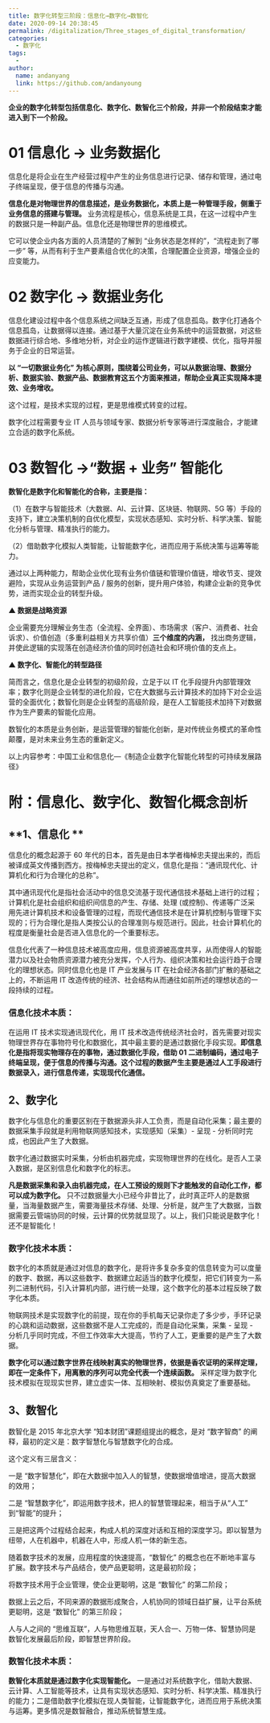 ```yaml
---
title: 数字化转型三阶段：信息化→数字化→数智化
date: 2020-09-14 20:38:45
permalink: /digitalization/Three_stages_of_digital_transformation/
categories:
  - 数字化
tags:
  -
author:
  name: andanyang
  link: https://github.com/andanyoung
---
```


**企业的数字化转型包括信息化、数字化、数智化三个阶段，并非一个阶段结束才能进入到下一个阶段。**

# 01 信息化 → 业务数据化

信息化是将企业在生产经营过程中产生的业务信息进行记录、储存和管理，通过电子终端呈现，便于信息的传播与沟通。

**信息化是对物理世界的信息描述，是业务数据化，本质上是一种管理手段，侧重于业务信息的搭建与管理。** 业务流程是核心，信息系统是工具，在这一过程中产生的数据只是一种副产品。信息化还是物理世界的思维模式。

它可以使企业内各方面的人员清楚的了解到 “业务状态是怎样的”，“流程走到了哪一步” 等，从而有利于生产要素组合优化的决策，合理配置企业资源，增强企业的应变能力。

# 02 数字化 → 数据业务化

信息化建设过程中各个信息系统之间缺乏互通，形成了信息孤岛。数字化打通各个信息孤岛，让数据得以连接。通过基于大量沉淀在业务系统中的运营数据，对这些数据进行综合地、多维地分析，对企业的运作逻辑进行数字建模、优化，指导并服务于企业的日常运营。

**以 “一切数据业务化” 为核心原则，围绕着公司业务，可以从数据治理、数据分析、数据实验、数据产品、数据教育这五个方面来推进，帮助企业真正实现降本提效、业务增收。**

这个过程，是技术实现的过程，更是思维模式转变的过程。

数字化过程需要专业 IT 人员与领域专家、数据分析专家等进行深度融合，才能建立合适的数字化系统。

# 03 **数智化 →“数据 + 业务” 智能化**

**数智化是数字化和智能化的合称，主要是指：**

（1）在数字与智能技术（大数据、AI、云计算、区块链、物联网、5G 等）手段的支持下，建立决策机制的自优化模型，实现状态感知、实时分析、科学决策、智能化分析与管理、精准执行的能力。

（2）借助数字化模拟人类智能，让智能数字化，进而应用于系统决策与运筹等能力。

通过以上两种能力，帮助企业优化现有业务价值链和管理价值链，增收节支、提效避险，实现从业务运营到产品 / 服务的创新，提升用户体验，构建企业新的竞争优势，进而实现企业的转型升级。

**▲ 数据是战略资源**

企业需要充分理解业务生态（全流程、全界面）、市场需求（客户、消费者、社会诉求）、价值创造（多重利益相关方共享价值）**三个维度的内涵，** 找出商务逻辑，并使此逻辑的实现落在创造经济价值的同时创造社会和环境价值的支点上。

**▲ 数字化、智能化的转型路径**

简而言之，信息化是企业转型的初级阶段，立足于以 IT 化手段提升内部管理效率；数字化则是企业转型的进化阶段，它在大数据与云计算技术的加持下对企业运营的全面优化；数智化则是企业转型的高级阶段，是在人工智能技术加持下对数据作为生产要素的智能化应用。

数智化的本质是业务创新，是运营管理的智能化创新，是对传统业务模式的革命性颠覆，是对未来业务生态的重新定义。

以上内容参考：中国工业和信息化—《制造企业数字化智能化转型的可持续发展路径》

# **附：信息化、数字化、数智化概念剖析**

## **1、信息化 **

信息化的概念起源于 60 年代的日本，首先是由日本学者梅棹忠夫提出来的，而后被译成英文传播到西方。按梅棹忠夫提出的定义，信息化是指：“通讯现代化、计算机化和行为合理化的总称”。

其中通讯现代化是指社会活动中的信息交流基于现代通信技术基础上进行的过程；计算机化是社会组织和组织间信息的产生、存储、处理 (或控制)、传递等广泛采用先进计算机技术和设备管理的过程，而现代通信技术是在计算机控制与管理下实现的；行为合理化是指人类按公认的合理准则与规范进行。因此，社会计算机化的程度是衡量社会是否进入信息化的一个重要标志。

信息化代表了一种信息技术被高度应用，信息资源被高度共享，从而使得人的智能潜力以及社会物质资源潜力被充分发挥，个人行为、组织决策和社会运行趋于合理化的理想状态。同时信息化也是 IT 产业发展与 IT 在社会经济各部门扩散的基础之上的，不断运用 IT 改造传统的经济、社会结构从而通往如前所述的理想状态的一段持续的过程。

### **信息化技术本质：**

在运用 IT 技术实现通讯现代化，用 IT 技术改造传统经济社会时，首先需要对现实物理世界存在事物符号化和数据化，其中最主要的是通过数据化手段实现。**即信息化是指将现实物理存在的事物，通过数据化手段，借助 01 二进制编码，通过电子终端呈现，便于信息的传播与沟通。这个过程的数据产生主要是通过人工手段进行数据录入，进行信息传递，实现现代化通信。**

## **2、数字化**

数字化与信息化的重要区别在于数据源头非人工负责，而是自动化采集；最主要的数据采集手段就是利用物联网感知技术，实现感知（采集）- 呈现 - 分析同时完成，也因此产生了大数据。

数字化通过数据实时采集，分析由机器完成，实现物理世界的在线化。是否人工录入数据，是区别信息化和数字化的标志。

**凡是数据采集和录入由机器完成，在人工预设的规则下才能触发的自动化工作，都可以成为数字化。** 只不过数据量大小已经今非昔比了，此时真正吓人的是数据量，当海量数据产生，需要海量技术存储、处理、分析是，就产生了大数据，当数据需要云管端协同的时候，云计算的优势就显现了。以上，我们只能说是数字化！还不是智能化！

### **数字化技术本质：**

数字化的本质就是通过对信息的数字化，是将许多复杂多变的信息转变为可以度量的数字、数据，再以这些数字、数据建立起适当的数字化模型，把它们转变为一系列二进制代码，引入计算机内部，进行统一处理，这个数字化的基本过程反映了数字化本质。

物联网技术是实现数字化的前提，现在你的手机每天记录你走了多少步，手环记录的心跳和运动数据，这些数据不是人工完成的，而是自动化采集，采集 - 呈现 - 分析几乎同时完成，不但工作效率大大提高，节约了人工，更重要的是产生了大数据。

**数字化可以通过数字世界在线映射真实的物理世界，依据是香农证明的采样定理，即在一定条件下，用离散的序列可以完全代表一个连续函数。** 采样定理为数字化技术模拟在现现实世界，建立虚实一体、互相映射、模拟仿真奠定了重要基础。

## **3、数智化**

数智化是 2015 年北京大学 “知本财团”课题组提出的概念，是对 “数字智商” 的阐释，最初的定义是：数字智慧化与智慧数字化的合成。

这个定义有三层含义：

一是 “数字智慧化”，即在大数据中加入人的智慧，使数据增值增进，提高大数据的效用；

二是 “智慧数字化”，即运用数字技术，把人的智慧管理起来，相当于从“人工” 到“智能”的提升；

三是把这两个过程结合起来，构成人机的深度对话和互相的深度学习。即以智慧为纽带，人在机器中，机器在人中，形成人机一体的新生态。

随着数字技术的发展，应用程度的快速提高，“数智化” 的概念也在不断地丰富与扩展。数字技术与产品结合，使产品更聪明，这是最初阶段；

将数字技术用于企业管理，使企业更聪明，这是 “数智化” 的第二阶段；

数据上云之后，不同来源的数据形成聚合，人机协同的领域日益扩展，让平台系统更聪明，这是 “数智化” 的第三阶段；

人与人之间的 “思维互联”，人与物思维互联，天人合一、万物一体、智慧协同是数智化发展最后阶段，即智慧世界阶段。

### **数智化技术本质：**

**数智化本质就是通过数字化实现智能化。** 一是通过对系统数字化，借助大数据、云计算、人工智能等技术，让具有实现状态感知、实时分析、科学决策、精准执行的能力；二是借助数字化模拟在现人类智能，让智能数字化，进而应用于系统决策与运筹。更多情况是数智融合，推动系统智慧生成。
